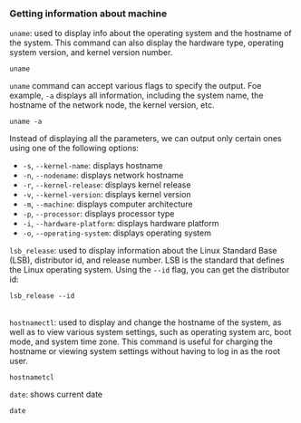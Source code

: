 ### Getting information about machine

`uname`: used to display info about the operating system and the hostname of the system. This command can also display the hardware type, operating system version, and kernel version number.

```Shell
uname
```

`uname` command can accept various flags to specify the output. Foe example, `-a` displays all information, including the system name, the hostname of the network node, the kernel version, etc.

```Shell
uname -a
```

Instead of displaying all the parameters, we can output only certain ones using one of the following options:
- `-s`, `--kernel-name`: displays hostname
- `-n`, `--nodename`: displays network hostname
- `-r`, `--kernel-release`: displays kernel release
- `-v`, `--kernel-version`: displays kernel version
- `-m`, `--machine`: displays computer architecture
- `-p`, `--processor`: displays processor type
- `-i`, `--hardware-platform`: displays hardware platform
- `-o`, `--operating-system`: displays operating system

`lsb_release`: used to display information about the Linux Standard Base (LSB), distributor id, and release number. LSB is the standard that defines the Linux operating system. Using the `--id` flag, you can get the distributor id:

```Shell
lsb_release --id
```
\
`hostnamectl`: used to display and change the hostname of the system, as well as to view various system settings, such as operating system arc, boot mode, and system time zone. This command is useful for charging the hostname or viewing system settings without having to log in as the root user.

```Shell
hostnametcl
```

`date`: shows current date

```Shell
date
```
